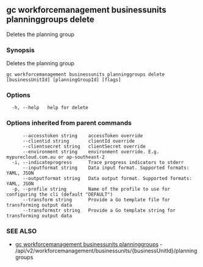 ## gc workforcemanagement businessunits planninggroups delete

Deletes the planning group

### Synopsis

Deletes the planning group

```
gc workforcemanagement businessunits planninggroups delete [businessUnitId] [planningGroupId] [flags]
```

### Options

```
  -h, --help   help for delete
```

### Options inherited from parent commands

```
      --accesstoken string    accessToken override
      --clientid string       clientId override
      --clientsecret string   clientSecret override
      --environment string    environment override. E.g. mypurecloud.com.au or ap-southeast-2
  -i, --indicateprogress      Trace progress indicators to stderr
      --inputformat string    Data input format. Supported formats: YAML, JSON
      --outputformat string   Data output format. Supported formats: YAML, JSON
  -p, --profile string        Name of the profile to use for configuring the cli (default "DEFAULT")
      --transform string      Provide a Go template file for transforming output data
      --transformstr string   Provide a Go template string for transforming output data
```

### SEE ALSO

* [gc workforcemanagement businessunits planninggroups](gc_workforcemanagement_businessunits_planninggroups.html)	 - /api/v2/workforcemanagement/businessunits/{businessUnitId}/planninggroups



